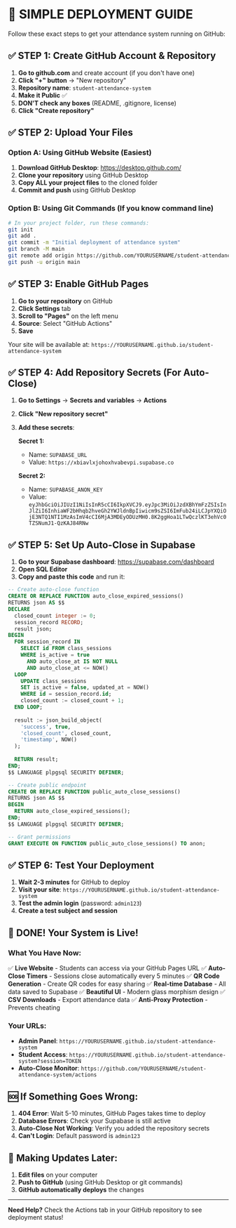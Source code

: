 # 🚀 SIMPLE DEPLOYMENT GUIDE

Follow these exact steps to get your attendance system running on GitHub:

## ✅ STEP 1: Create GitHub Account & Repository

1. **Go to github.com** and create account (if you don't have one)
2. **Click "+" button** → "New repository"
3. **Repository name**: `student-attendance-system`
4. **Make it Public** ✅
5. **DON'T check any boxes** (README, .gitignore, license)
6. **Click "Create repository"**

## ✅ STEP 2: Upload Your Files

### Option A: Using GitHub Website (Easiest)

1. **Download GitHub Desktop**: https://desktop.github.com/
2. **Clone your repository** using GitHub Desktop
3. **Copy ALL your project files** to the cloned folder
4. **Commit and push** using GitHub Desktop

### Option B: Using Git Commands (If you know command line)

```bash
# In your project folder, run these commands:
git init
git add .
git commit -m "Initial deployment of attendance system"
git branch -M main
git remote add origin https://github.com/YOURUSERNAME/student-attendance-system.git
git push -u origin main
```

## ✅ STEP 3: Enable GitHub Pages

1. **Go to your repository** on GitHub
2. **Click Settings** tab
3. **Scroll to "Pages"** on the left menu
4. **Source**: Select "GitHub Actions"
5. **Save**

Your site will be available at:
`https://YOURUSERNAME.github.io/student-attendance-system`

## ✅ STEP 4: Add Repository Secrets (For Auto-Close)

1. **Go to Settings** → **Secrets and variables** → **Actions**
2. **Click "New repository secret"**
3. **Add these secrets**:

   **Secret 1:**
   - Name: `SUPABASE_URL`
   - Value: `https://xbiavlxjohoxhvabevpi.supabase.co`

   **Secret 2:**
   - Name: `SUPABASE_ANON_KEY`
   - Value: `eyJhbGciOiJIUzI1NiIsInR5cCI6IkpXVCJ9.eyJpc3MiOiJzdXBhYmFzZSIsInJlZiI6InhiaWF2bHhqb2hveGh2YWJldnBpIiwicm9sZSI6ImFub24iLCJpYXQiOjE3NTQ1NTI1MzAsImV4cCI6MjA3MDEyODUzMH0.8K2ggHoa1LTwQczlKT3ehVc0TZSNumJ1-QzKAJ84RNw`

## ✅ STEP 5: Set Up Auto-Close in Supabase

1. **Go to your Supabase dashboard**: https://supabase.com/dashboard
2. **Open SQL Editor**
3. **Copy and paste this code** and run it:

```sql
-- Create auto-close function
CREATE OR REPLACE FUNCTION auto_close_expired_sessions()
RETURNS json AS $$
DECLARE
  closed_count integer := 0;
  session_record RECORD;
  result json;
BEGIN
  FOR session_record IN
    SELECT id FROM class_sessions
    WHERE is_active = true 
      AND auto_close_at IS NOT NULL 
      AND auto_close_at <= NOW()
  LOOP
    UPDATE class_sessions 
    SET is_active = false, updated_at = NOW()
    WHERE id = session_record.id;
    closed_count := closed_count + 1;
  END LOOP;
  
  result := json_build_object(
    'success', true,
    'closed_count', closed_count,
    'timestamp', NOW()
  );
  
  RETURN result;
END;
$$ LANGUAGE plpgsql SECURITY DEFINER;

-- Create public endpoint
CREATE OR REPLACE FUNCTION public_auto_close_sessions()
RETURNS json AS $$
BEGIN
  RETURN auto_close_expired_sessions();
END;
$$ LANGUAGE plpgsql SECURITY DEFINER;

-- Grant permissions
GRANT EXECUTE ON FUNCTION public_auto_close_sessions() TO anon;
```

## ✅ STEP 6: Test Your Deployment

1. **Wait 2-3 minutes** for GitHub to deploy
2. **Visit your site**: `https://YOURUSERNAME.github.io/student-attendance-system`
3. **Test the admin login** (password: `admin123`)
4. **Create a test subject and session**

## 🎉 DONE! Your System is Live!

### What You Have Now:

✅ **Live Website** - Students can access via your GitHub Pages URL
✅ **Auto-Close Timers** - Sessions close automatically every 5 minutes
✅ **QR Code Generation** - Create QR codes for easy sharing
✅ **Real-time Database** - All data saved to Supabase
✅ **Beautiful UI** - Modern glass morphism design
✅ **CSV Downloads** - Export attendance data
✅ **Anti-Proxy Protection** - Prevents cheating

### Your URLs:

- **Admin Panel**: `https://YOURUSERNAME.github.io/student-attendance-system`
- **Student Access**: `https://YOURUSERNAME.github.io/student-attendance-system?session=TOKEN`
- **Auto-Close Monitor**: `https://github.com/YOURUSERNAME/student-attendance-system/actions`

## 🆘 If Something Goes Wrong:

1. **404 Error**: Wait 5-10 minutes, GitHub Pages takes time to deploy
2. **Database Errors**: Check your Supabase is still active
3. **Auto-Close Not Working**: Verify you added the repository secrets
4. **Can't Login**: Default password is `admin123`

## 🔄 Making Updates Later:

1. **Edit files** on your computer
2. **Push to GitHub** (using GitHub Desktop or git commands)
3. **GitHub automatically deploys** the changes

---

**Need Help?** Check the Actions tab in your GitHub repository to see deployment status!
